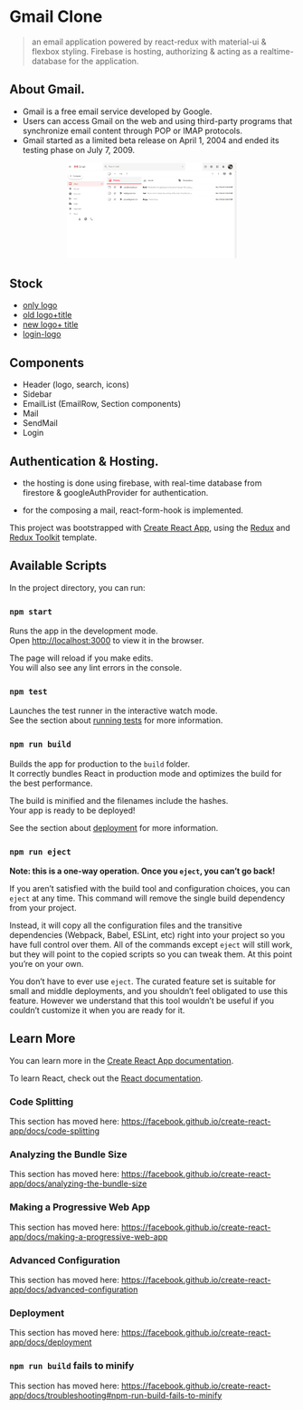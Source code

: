 # Gmail Clone

> an email application powered by react-redux with material-ui & flexbox styling.
> Firebase is hosting, authorizing & acting as a realtime-database for the application.

## About Gmail.

- Gmail is a free email service developed by Google.
- Users can access Gmail on the web and using third-party programs that synchronize email content through POP or IMAP protocols.
- Gmail started as a limited beta release on April 1, 2004 and ended its testing phase on July 7, 2009.

<p align='center'>
	<img src='gmail.png' width='300' />
</p>

## Stock

- [only logo](https://www.freepnglogos.com/uploads/logo-gmail-png/logo-gmail-png-gmail-icon-download-png-and-vector-1.png)
- [old logo+title](https://i02.appmifile.com/images/2019/05/25/65d91020-cff7-4ccd-b469-e5a5296e2e55.jpg)
- [new logo+ title](https://logodownload.org/wp-content/uploads/2018/03/gmail-logo-1-1.png)
- [login-logo](https://www.gizmochina.com/wp-content/uploads/2020/10/Screenshot-145.png)

## Components

- Header (logo, search, icons)
- Sidebar
- EmailList (EmailRow, Section components)
- Mail
- SendMail
- Login

## Authentication & Hosting.

- the hosting is done using firebase, with real-time database from firestore & googleAuthProvider for authentication.

- for the composing a mail, react-form-hook is implemented.

This project was bootstrapped with [Create React App](https://github.com/facebook/create-react-app), using the [Redux](https://redux.js.org/) and [Redux Toolkit](https://redux-toolkit.js.org/) template.

## Available Scripts

In the project directory, you can run:

### `npm start`

Runs the app in the development mode.<br />
Open [http://localhost:3000](http://localhost:3000) to view it in the browser.

The page will reload if you make edits.<br />
You will also see any lint errors in the console.

### `npm test`

Launches the test runner in the interactive watch mode.<br />
See the section about [running tests](https://facebook.github.io/create-react-app/docs/running-tests) for more information.

### `npm run build`

Builds the app for production to the `build` folder.<br />
It correctly bundles React in production mode and optimizes the build for the best performance.

The build is minified and the filenames include the hashes.<br />
Your app is ready to be deployed!

See the section about [deployment](https://facebook.github.io/create-react-app/docs/deployment) for more information.

### `npm run eject`

**Note: this is a one-way operation. Once you `eject`, you can’t go back!**

If you aren’t satisfied with the build tool and configuration choices, you can `eject` at any time. This command will remove the single build dependency from your project.

Instead, it will copy all the configuration files and the transitive dependencies (Webpack, Babel, ESLint, etc) right into your project so you have full control over them. All of the commands except `eject` will still work, but they will point to the copied scripts so you can tweak them. At this point you’re on your own.

You don’t have to ever use `eject`. The curated feature set is suitable for small and middle deployments, and you shouldn’t feel obligated to use this feature. However we understand that this tool wouldn’t be useful if you couldn’t customize it when you are ready for it.

## Learn More

You can learn more in the [Create React App documentation](https://facebook.github.io/create-react-app/docs/getting-started).

To learn React, check out the [React documentation](https://reactjs.org/).

### Code Splitting

This section has moved here: https://facebook.github.io/create-react-app/docs/code-splitting

### Analyzing the Bundle Size

This section has moved here: https://facebook.github.io/create-react-app/docs/analyzing-the-bundle-size

### Making a Progressive Web App

This section has moved here: https://facebook.github.io/create-react-app/docs/making-a-progressive-web-app

### Advanced Configuration

This section has moved here: https://facebook.github.io/create-react-app/docs/advanced-configuration

### Deployment

This section has moved here: https://facebook.github.io/create-react-app/docs/deployment

### `npm run build` fails to minify

This section has moved here: https://facebook.github.io/create-react-app/docs/troubleshooting#npm-run-build-fails-to-minify
